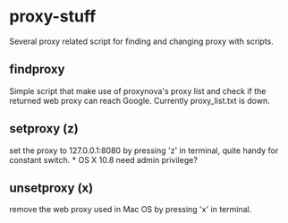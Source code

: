proxy-stuff
=========
Several proxy related script for finding and changing proxy with scripts.

findproxy
---------

Simple script that make use of proxynova's proxy list and check if the returned web proxy can reach Google. Currently proxy_list.txt is down.


setproxy (z)
---------
set the proxy to 127.0.0.1:8080 by pressing 'z' in terminal, quite handy for constant switch. * OS X 10.8 need admin privilege?

unsetproxy (x)
---------
remove the web proxy used in Mac OS by pressing 'x' in terminal.
